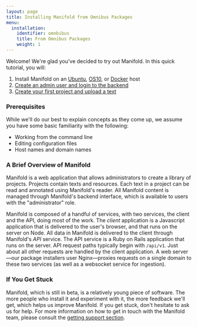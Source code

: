 ```yaml
---
layout: page
title: Installing Manifold from Omnibus Packages
menu: 
  installation:
    identifier: omnbibus
    title: From Omnibus Packages
    weight: 1
---
```


Welcome! We're glad you've decided to try out Manifold. In this quick tutorial, you will:

1. Install Manifold on an [Ubuntu](install_ubuntu.md), [OS10](install_os10.md), or [Docker](../docker/install_docker.md) host
2. [Create an admin user and login to the backend](access_backend.md)
3. [Create your first project and upload a text](first_project.md)

### Prerequisites

While we'll do our best to explain concepts as they come up, we assume you have some basic familiarity with the following:

* Working from the command line
* Editing configuration files
* Host names and domain names

### A Brief Overview of Manifold

Manifold is a web application that allows administrators to create a library of projects. Projects contain texts and resources. Each text in a project can be read and annotated using Manifold's reader. All Manifold content is managed through Manifold's backend interface, which is available to users with the "administrator" role.

Manifold is composed of a handful of services, with two services, the client and the API, doing most of the work. The _client_ application is a Javascript application that is delivered to the user's browser, and that runs on the server on Node. All data in Manifold is delivered to the client through Manifold's _API_ service. The API service is a Ruby on Rails application that runs on the server. API request paths typically begin with `/api/v1`. Just about all other requests are handled by the client application. A web server—our package installers user Nginx—proxies requests on a single domain to these two services (as well as a websocket service for ingestion).

### If You Get Stuck

Manifold, which is still in beta, is a relatively young piece of software. The more people who install it and experiment with it, the more feedback we'll get, which helps us improve Manifold. If you get stuck, don't hesitate to ask us for help. For more information on how to get in touch with the Manifold team, please consult the [getting support section](README.md#getting_support).
